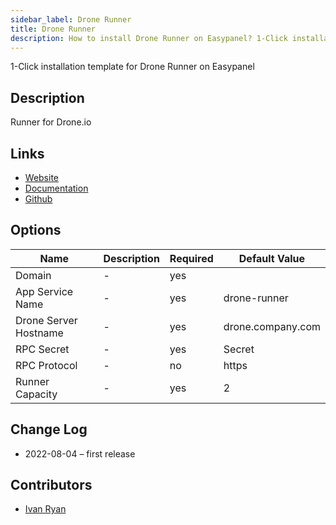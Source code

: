 ```yaml
---
sidebar_label: Drone Runner
title: Drone Runner
description: How to install Drone Runner on Easypanel? 1-Click installation template for Drone Runner on Easypanel
---
```


<!-- generated -->

1-Click installation template for Drone Runner on Easypanel

## Description

Runner for Drone.io

## Links

- [Website](https://drone.io/)
- [Documentation](https://github.com/harness/drone#setup-documentation)
- [Github](https://github.com/harness/drone)

## Options

Name | Description | Required | Default Value
-|-|-|-
Domain | - | yes | 
App Service Name | - | yes | drone-runner
Drone Server Hostname | - | yes | drone.company.com
RPC Secret | - | yes | Secret
RPC Protocol | - | no | https
Runner Capacity | - | yes | 2

## Change Log

- 2022-08-04 – first release

## Contributors

- [Ivan Ryan](https://github.com/ivanonpc-22)
